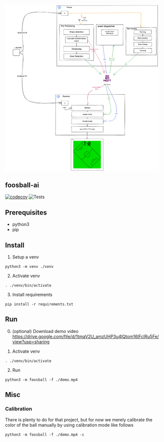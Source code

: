 <img src="./diagram-export-10_9_2022%2C%205_07_28%20PM.png" alt="Architecture sketch" width="500"/>


## foosball-ai  
[![codecov](https://codecov.io/gh/DarwinsBuddy/foosball-ai/branch/main/graph/badge.svg?token=ACYNOG1WFW)](https://codecov.io/gh/DarwinsBuddy/foosball-ai)
![Tests](https://github.com/DarwinsBuddy/foosball-ai/actions/workflows/test.yml/badge.svg)

## Prerequisites  
* python3  
* pip
  
## Install  
  
1. Setup a venv  
```#!/bin/sh  
python3 -m venv ./venv  
```  
2. Activate venv  
```#!/bin/sh  
. ./venv/bin/activate  
```  
3. Install requirements  
```#!/bin/sh  
pip install -r requirements.txt  
```
## Run  
0. (optional) Download demo video
https://drive.google.com/file/d/1tmaV2U_amzUHP3u4lQtom16IFclRu5Fe/view?usp=sharing

1. Activate venv  
```#!/bin/sh  
. ./venv/bin/activate  
```  
2. Run
```#!/bin/sh  
python3 -m foosball -f ./demo.mp4
```
## Misc
### Calibration
There is plenty to do for that project, but for now we merely calibrate the color of the ball manually by using
calibration mode like follows
```#!/bin/sh  
python3 -m foosball -f ./demo.mp4 -c
```
